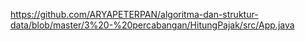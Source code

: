 https://github.com/ARYAPETERPAN/algoritma-dan-struktur-data/blob/master/3%20-%20percabangan/HitungPajak/src/App.java
